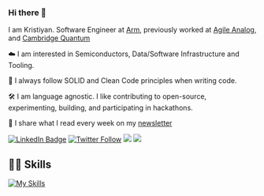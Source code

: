 ### Hi there 👋

I am Kristiyan. Software Engineer at [Arm](https://www.arm.com/), previously worked at [Agile Analog](https://www.agileanalog.com/), and [Cambridge Quantum](https://cambridgequantum.com/) 

☁️ I am interested in Semiconductors, Data/Software Infrastructure and Tooling.

📖 I always follow SOLID and Clean Code principles when writing code.

🛠️ I am language agnostic. I like contributing to open-source, experimenting, building, and participating in hackathons.

👾 I share what I read every week on my [newsletter](https://krisdilov.substack.com/)


[![LinkedIn Badge](https://img.shields.io/badge/LinkedIn-Profile-informational?style=flat&logo=linkedin&logoColor=white&color=blue)](https://www.linkedin.com/in/kristiyan-dilov-4317a4178/)
[![Twitter Follow](https://img.shields.io/twitter/follow/kristiyan514?label=kristiyan514&logo=twitter&style=flat&color=blue)](https://twitter.com/kristiyan514)
![](https://dcbadge.vercel.app/api/shield/520315179171446785?style=flat)
![](https://www.codewars.com/users/kris524/badges/micro)

## 👨‍💻 Skills
[![My Skills](https://skillicons.dev/icons?i=python,rust,cpp,aws,githubactions,git,linux,kubernetes,docker,jenkins,flask,gitlab,qt)](https://skillicons.dev)

